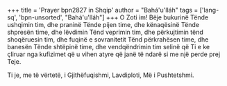 +++
title = 'Prayer bpn2827 in Shqip'
author = "Bahá'u'lláh"
tags = ['lang-sq', 'bpn-unsorted', "Bahá'u'lláh"]
+++
O Zoti im! Bëje bukurinë Tënde ushqimin tim, dhe praninë Tënde pijen time, dhe kënaqësinë Tënde shpresën time, dhe lëvdimin Tënd veprimin tim, dhe përkujtimin tënd shoqëruesin tim, dhe fuqinë e sovranitetit Tënd përkrahësen time, dhe banesën Tënde shtëpinë time, dhe vendqëndrimin tim selinë që Ti e ke çliruar nga kufizimet që u vihen atyre që janë të ndarë si me një perde prej Teje.

Ti je, me të vërtetë, i Gjithëfuqishmi, Lavdiploti, Më i Pushtetshmi.
